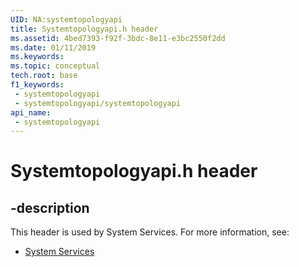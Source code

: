 ```yaml
---
UID: NA:systemtopologyapi
title: Systemtopologyapi.h header
ms.assetid: 4bed7393-f92f-3bdc-8e11-e3bc2550f2dd
ms.date: 01/11/2019
ms.keywords: 
ms.topic: conceptual
tech.root: base
f1_keywords:
 - systemtopologyapi
 - systemtopologyapi/systemtopologyapi
api_name:
 - systemtopologyapi
---
```


# Systemtopologyapi.h header


## -description

This header is used by System Services. For more information, see:

- [System Services](../_base/index.md)

